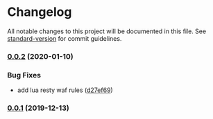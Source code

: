 # Changelog

All notable changes to this project will be documented in this file. See [standard-version](https://github.com/conventional-changelog/standard-version) for commit guidelines.

### [0.0.2](https://git.agilicus.com/open-source/openresty/compare/v0.0.1...v0.0.2) (2020-01-10)


### Bug Fixes

* add lua resty waf rules ([d27ef69](https://git.agilicus.com/open-source/openresty/commit/d27ef69d0aec0a397703ae9b6cb49309479f0c36))

### [0.0.1](https://git.agilicus.com/open-source/openresty/compare/v0.0.0...v0.0.1) (2019-12-13)
